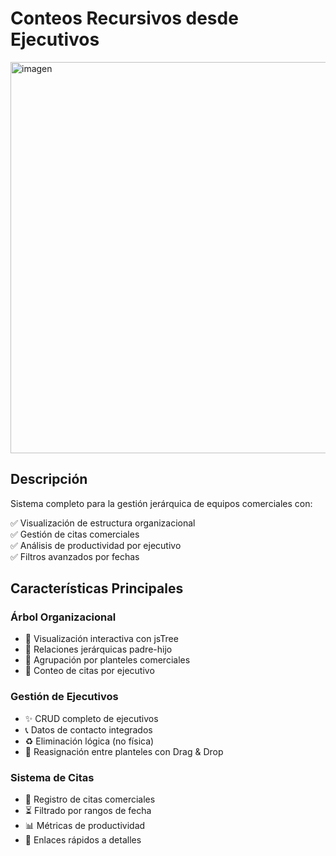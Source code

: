 # Conteos Recursivos desde Ejecutivos

<img width="753" height="626" alt="imagen" src="https://github.com/user-attachments/assets/793efbc7-36e1-4414-a79d-c9f0fd6af783" />

## Descripción
Sistema completo para la gestión jerárquica de equipos comerciales con:

✅ Visualización de estructura organizacional  
✅ Gestión de citas comerciales  
✅ Análisis de productividad por ejecutivo  
✅ Filtros avanzados por fechas  

## Características Principales

### Árbol Organizacional
- 🌳 Visualización interactiva con jsTree
- 👥 Relaciones jerárquicas padre-hijo
- 🏢 Agrupación por planteles comerciales
- 🔢 Conteo de citas por ejecutivo

### Gestión de Ejecutivos
- ✨ CRUD completo de ejecutivos
- 📞 Datos de contacto integrados
- ♻️ Eliminación lógica (no física)
- 🧩 Reasignación entre planteles con Drag & Drop

### Sistema de Citas
- 📅 Registro de citas comerciales
- ⏳ Filtrado por rangos de fecha
- 📊 Métricas de productividad
- 🔗 Enlaces rápidos a detalles
